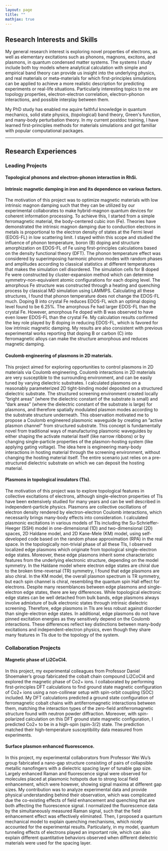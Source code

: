 ```yaml
---
layout: page
title: ""
mathjax: true
---
```


## Research Interests and Skills
My general research interest is exploring novel properties of electrons, as well as elementary excitations such as phonons, magnons, excitons, and plasmons, in quantum condensed matter systems. The systems I study include both toy models where analytical calculation with simple and empirical band theory can provide us insight into the underlying physics, and real materials or meta-materials for which first-principles simulations can be applied to achieve a more realistic description for predicting experiments or real-life situations. Particularly interesting topics to me are topology properties, electron-electron correlation, electron-phonon interactions, and possible interplay between them. 

My PhD study has enabled me aquire faithful knowledge in quantum mechanics, solid state physics, (topological) band theory, Green's function, and many-body perturbation theory. In my current postdoc training, I have learned first-principles methods for materials simulations and got familiar with popular computational packages. 

---

## Research Experiences
### Leading Projects
#### Topological phonons and electron-phonon interaction in RhSi. 
<!---
In this on-going project, I study phonon excitations and electron-phonon interaction in RhSi, using density functional perturbation theory implemented in Quantum ESPRESSO (QE) simulations package and Wannier interpolation as implemented in EPW code. RhSi is a uniquely interesting material which was reported to have topologically non-trivial
electronic structure and is believed to be very likely having topologically non-trivial phonons for its structural similarity to a family of topological phonon materials. From my calculated bulk phonon bands, I identify topologically nontrivial Weyl nodes at the Brillouin zone (BZ) center (Γ point) and corners (R point) with opposite chiralities, i.e. χ = 2 at Γ and χ = −2 at R. Due to ”bulk-boundary correspondence”, this feature implies the existence of topological surface phonon states that manifest as iso-frequency loops connecting the projections of Γ and R on the surface BZ. To confirm this, I calculate the band structure and phonon surface density of states of a slab model, and observe mig-gap phonon states that are highly localized on the surfaces of the slab. The dispersions of these topological phonons are chiral on two opposite surfaces. Moreover, I study electron-phonon (EP) coupling in this material and calculate the phonon self-energy, from which I find the coupling strength is particularly enhanced near phonon Weyl points. The underlying physics behind this is still in exploring. I am trying to understand whether the enhanced EP coupling is related to the non-trivial topology of electrons and phonons of RhSi. Furthermore, I plan to study EP interaction on surfaces as well using a slab model. To achieve this, I will try to use real-space format of wannierised EP coupling matrix from EPW code and then apply it to the slab model by Fourier transforming only the in-plane spatial dimension.
-->

#### Intrinsic magnetic damping in iron and its dependence on various factors. 
The motivation of this project was to optimize magnetic materials with low intrinsic magnon damping such that they can be utilized by our experimental collaborates to make hybrid-magnon quantum devices for coherent information processing. To achieve this, I started from a simple ferromagnetic material, the body-centered cubic iron (Fe). Theories have demonstrated the intrinsic magnon damping due to conduction electrons in metals is proportional to the electron density of states at the Fermi level (EDOS-FL) in low scattering limit. I stayed within this scope and studied the influence of phonon temperature, boron (B) doping and structure amorphization on EDOS-FL of Fe using first-principles calculations based on the density functional theory (DFT). The phonon temperature effect was considered by superimposing harmonic phonon modes with random phases and amplitudes according to classical statistics at different temperatures that makes the simulation cell disordered. The simulation cells for B doped Fe were constructed by cluster-expansion method which can determine symmetry-non-equivalent atomic configurations for each doping level. The amorphous Fe structure was constructed through a heating and quenching process by classical MD simulation using LAMMPS. Calculating all these structures, I found that phonon temperature does not change the EDOS-FL much. Doping B into crystal Fe reduces EDOS-FL wich an optimal doping level found to be 6.25%. The amorphous Fe had larger EDOS-FL than the crystal Fe. However, amorphous Fe doped with B was observed to have even lower EDOS-FL than the crystal Fe. My calculation results confirmed the key role played by B doping in reducing EDOS-FL, which is favored for low intrinsic magnetic damping. My results are also consistent with previous experimental works reporting that doping B or carbon (C) into ferromagnetic alloys can make the structure amorphous and reduces magnetic damping.

#### Coulomb engineering of plasmons in 2D materials. 
This project aimed for exploring opportunities to control plasmons in 2D materials via Coulomb engineering. Coulomb interactions in 2D materials are very susceptible to the surrounding environment, and can be easily tuned by varying dielectric substrates. I calculated plasmons on a reasonably parameterized 2D tight-binding model deposited on a structured dielectric substrate. The structured screening environment created locally “bright areas” (where the dielectric constant of the substrate is small) and “dark areas” (where the dielectric constant of the substrate is large) for plasmons, and therefore spatially modulated plasmon modes according to the substrate structure underneath. This observation motivated me to propose a Coulomb engineered plasmonic waveguide by creating an ”active plasmon channel” from structured substrate. This concept is fundamentally novel from traditional ways of manufacturing plasmonic waveguides by either shaping the activate material itself (like narrow ribbons) or by changing single-particle properties of the plasmon-hosting system (like applying gating voltage). The idea here is engineering many-body interactions in hosting material through the screening environment, without changing the hosting material itself. The entire scenario just relies on a pre-structured dielectric substrate on which we can deposit the hosting material.

#### Plasmons in topological insulators (TIs). 
The motivation of this project was to explore topological features in collective excitations of electrons, although single-electron properties of TIs have been extensively studied for many years and can be well described in independent-particle physics. Plasmons are collective oscillations of electron density rendered by electron-electron Coulomb interactions, which necessarily brings many-body effects into consideration. I calculated plasmonic excitations in various models of TIs including the Su-Schrieffer-Heeger (SSH) model in one-dimensional (1D) and two-dimensional (2D) spaces, 2D Haldane model, and 2D Kane-Mele (KM) model, using self-developed code based on the random phase approximation (RPA) in the real space. In the topologically non-trivial phase of all these TIs, I observed localized edge plasmons which originate from topological single-electron edge states. Moreover, these edge plasmons inherit some characteristic features from the underlying electronic structure, depending on the model symmetry. In the Haldane model where electron edge states are chiral due to the broken time-reversal (TR) symmetry, I found that edge plasmons are also chiral. In the KM model, the overall plasmon spectrum is TR symmetry, but each spin channel is chiral, resembling the quantum spin Hall effect for electrons. Despite many resemblances between edge plasmons and single-electron edge states, there are key differences. While topological electronic edge states can be well detached from bulk bands, edge plasmons always involve admixture of bulk electronic states through intrinsic dielectric screening. Therefore, edge plasmons in TIs are less robust against disorder than single-electron edge states. In additional, edge plasmons do not have pinned excitation energies as they sensitively depend on the Coulomb interactions. These differences reflect key distinctions between many-body excitations and independent-electron physics, even though they share many features in TIs due to the topology of the system.

### Collaboration Projects
#### Magnetic phase of Li2CoCl4. 
In this project, my experimental colleagues from Professor Daniel Shoemaker’s group fabricated the cobalt chain compound Li2CoCl4 and explored the magnetic phase of Co2+ ions. I collaborated by performing first-principles DFT calculations to find ground state magnetic configuration of Co2+ ions using a non-collinear setup with spin-orbit coupling (SOC) included. My DFT calculations predicted a ground state configuration of ferromagnetic cobalt chains with antiferromagnetic interactions between them, matching the interaction types of the zero-field antiferromagnetic structure found with neutron powder diffraction. Moreover, with spin-polarized calculation on this DFT ground state magnetic configuration, I predicted Co2+ to be in a high-spin (spin-3/2) state. The prediction matched their high-temperature susceptibility data measured from experiments.

#### Surface plasmon enhanced fluorescence. 
In this project, my experimental collaborators from Professor Wei Wu’s group fabricated a nano-gap structure consisting of pairs of collapsible metallic nanofingers with a dielectric spacing layer of tunable gap size. Largely enhanced Raman and fluorescence signal were observed for molecules placed at plasmonic hotspots due to strong local field enhancement, which were however, showing signal maxima at different gap sizes. My contribution was to analyze experimental data and provide physical understanding behind their observation, which was complicated due the co-existing effects of field enhancement and quenching that are both affecting the fluorescence signal. I normalized the fluorescence data by the simultaneously measured Raman signal, such that the field enhancement effect was effectively eliminated. Then, I proposed a quantum mechanical model to explain quenching mechanisms, which nicely accounted for the experimental results. Particularly, in my model, quantum tunneling effects of electrons played an important role, which can also explain different quantitative behaviors observed when different dielectric materials were used for the spacing layer.
